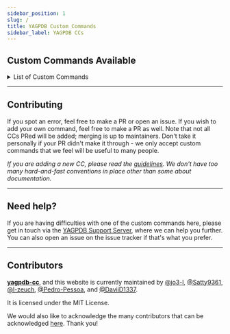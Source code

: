 ```yaml
---
sidebar_position: 1
slug: /
title: YAGPDB Custom Commands
sidebar_label: YAGPDB CCs
---
```


## Custom Commands Available

<details>
<summary>List of Custom Commands</summary>

- AFK system  
    - Set AFK with optional duration and message  
    - When pinged, shows AFK message and duration if avaliable

- Fun commands
    - Deathmatch / battle others
    - Starboard
    - Random animals
    - And more!

- Giveaway system
    - Create giveaways with time, prize, max number of partcipants, and amount of winners
    - End giveaways
    - Cancel giveaways
    - List giveaways
    - Execute within CCs with execCC

- Info commands
    - Server info
    - Channel info
    - User info
    - Avatar CC

- Leveling system
    - Create/view/edit role rewards which are given on levelup
    - View leaderboard
    - Give variable amount of XP with variable cooldowns on messages
    - View user profiles
    - And others!

- Useful snippets for your own custom commands
    - Selection sort (sort an array ASC-DESC)
    - Convert string to time
    - Find closest number from provided number in cslice

- Suggestion system
    - Create suggestions
    - Comment, approve, or deny them
    - Edit and remove them

- General utility commands + Preview colors + See time and weather in your location + World clock + Big emoji

</details>

---

## Contributing
If you spot an error, feel free to make a PR or open an issue. If you wish to add your own command, feel free to make a PR as well. Note that not all CCs PRed will be added; merging is up to maintainers. Don't take it personally if your PR didn't make it through - we only accept custom commands that we feel will be useful to many people.

*If you are adding a new CC, please read the [guidelines](https://github.com/yagpdb-cc/yagpdb-cc/blob/master/CONTRIBUTING.md). We don't have too many hard-and-fast conventions in place other than some about documentation.*

---

## Need help?
If you are having difficulties with one of the custom commands here, please get in touch via the [YAGPDB Support Server](https://discord.com/invite/5uVyq2E), where we can help you further. You can also open an issue on the issue tracker if that's what you prefer.

---

## Contributors
**[yagpdb-cc](https://github.com/yagpdb-cc/yagpdb-cc)**, and this website is currently maintained by [@jo3-l](https://github.com/jo3-l), [@Satty9361](https://github.com/Satty9361), [@l-zeuch](https://github.com/l-zeuch), [@Pedro-Pessoa](https://github.com/Pedro-Pessoa), and [@DaviiD1337](https://github.com/DaviiD1337).  

It is licensed under the MIT License.

We would also like to acknowledge the many contributors that can be acknowledged [here](https://github.com/yagpdb-cc/yagpdb-cc/graphs/contributors). Thank you!
